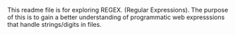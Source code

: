 This readme file is for exploring REGEX.
(Regular Expressions). The purpose of this is to gain a better understanding of
programmatic web expresssions that handle strings/digits in files.